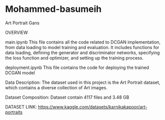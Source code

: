 # Mohammed-basumeih
Art Portrait Gans

OVERVIEW

main.ipynb
    This file contains all the code related to DCGAN implementation, from data loading to model training and evaluation.
    It includes functions for data loading, defining the generator and discriminator networks, specifying the loss function and optimizer, and setting up the training process.

deployment.ipynb
    This file contains the code for deploying the trained DCGAN model 
     
 Data Description:
    The dataset used in this project is the Art Portrait dataset, which contains a diverse collection of Art images.

  Dataset Composition:
    Dataset contain 4117 files and 3.48 GB

  DATASET LINK:
     https://www.kaggle.com/datasets/karnikakapoor/art-portraits



